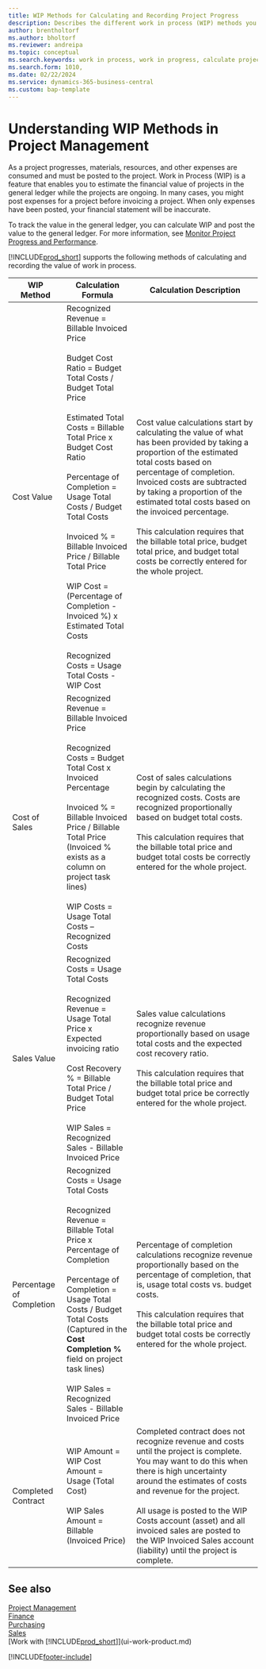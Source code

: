 ```yaml
---
title: WIP Methods for Calculating and Recording Project Progress
description: Describes the different work in process (WIP) methods you can use to post, monitor, and calculate financial information for projects that are in progress.
author: brentholtorf
ms.author: bholtorf
ms.reviewer: andreipa
ms.topic: conceptual
ms.search.keywords: work in process, work in progress, calculate project WIP
ms.search.form: 1010,
ms.date: 02/22/2024
ms.service: dynamics-365-business-central
ms.custom: bap-template
---
```

# Understanding WIP Methods in Project Management

As a project progresses, materials, resources, and other expenses are consumed and must be posted to the project. Work in Process (WIP) is a feature that enables you to estimate the financial value of projects in the general ledger while the projects are ongoing. In many cases, you might post expenses for a project before invoicing a project. When only expenses have been posted, your financial statement will be inaccurate.

To track the value in the general ledger, you can calculate WIP and post the value to the general ledger. For more information, see [Monitor Project Progress and Performance](projects-how-monitor-progress-performance.md).

[!INCLUDE[prod_short](includes/prod_short.md)] supports the following methods of calculating and recording the value of work in process.

| WIP Method | Calculation Formula | Calculation Description |
| --- | --- | --- |
| Cost Value |Recognized Revenue = Billable Invoiced Price <br /><br />Budget Cost Ratio = Budget Total Costs / Budget Total Price <br /><br />Estimated Total Costs = Billable Total Price x Budget Cost Ratio <br /><br />Percentage of Completion = Usage Total Costs / Budget Total Costs <br /><br />Invoiced % = Billable Invoiced Price / Billable Total Price <br /><br />WIP Cost = (Percentage of Completion - Invoiced %) x Estimated Total Costs <br /><br />Recognized Costs = Usage Total Costs - WIP Cost|Cost value calculations start by calculating the value of what has been provided by taking a proportion of the estimated total costs based on percentage of completion. Invoiced costs are subtracted by taking a proportion of the estimated total costs based on the invoiced percentage.<br /><br />This calculation requires that the billable total price, budget total price, and budget total costs be correctly entered for the whole project. |
| Cost of Sales |Recognized Revenue = Billable Invoiced Price<br /><br /> Recognized Costs = Budget Total Cost x Invoiced Percentage<br /><br /> Invoiced % = Billable Invoiced Price / Billable Total Price<br /> (Invoiced % exists as a column on project task lines)<br /><br /> WIP Costs = Usage Total Costs – Recognized Costs |Cost of sales calculations begin by calculating the recognized costs. Costs are recognized proportionally based on budget total costs.<br /><br /> This calculation requires that the billable total price and budget total costs be correctly entered for the whole project. |
| Sales Value |Recognized Costs = Usage Total Costs<br /><br /> Recognized Revenue = Usage Total Price x Expected invoicing ratio<br /><br /> Cost Recovery % = Billable Total Price / Budget Total Price<br /><br /> WIP Sales = Recognized Sales - Billable Invoiced Price |Sales value calculations recognize revenue proportionally based on usage total costs and the expected cost recovery ratio.<br /><br /> This calculation requires that the billable total price and budget total price be correctly entered for the whole project. |
| Percentage of Completion |Recognized Costs = Usage Total Costs<br /><br /> Recognized Revenue = Billable Total Price x Percentage of Completion<br /><br /> Percentage of Completion = Usage Total Costs / Budget Total Costs<br /> (Captured in the **Cost Completion %** field on project task lines)<br /><br /> WIP Sales = Recognized Sales - Billable Invoiced Price |Percentage of completion calculations recognize revenue proportionally based on the percentage of completion, that is, usage total costs vs. budget costs.<br /><br /> This calculation requires that the billable total price and budget total costs be correctly entered for the whole project. |
| Completed Contract |WIP Amount = WIP Cost Amount = Usage (Total Cost)<br /><br /> WIP Sales Amount = Billable (Invoiced Price) |Completed contract does not recognize revenue and costs until the project is complete. You may want to do this when there is high uncertainty around the estimates of costs and revenue for the project.<br /><br /> All usage is posted to the WIP Costs account (asset) and all invoiced sales are posted to the WIP Invoiced Sales account (liability) until the project is complete. |

## See also

[Project Management](projects-manage-projects.md)  
[Finance](finance.md)  
[Purchasing](purchasing-manage-purchasing.md)  
[Sales](sales-manage-sales.md)  
[Work with [!INCLUDE[prod_short](includes/prod_short.md)]](ui-work-product.md)  


[!INCLUDE[footer-include](includes/footer-banner.md)]
